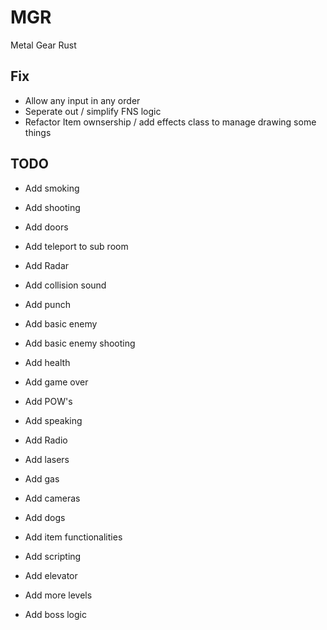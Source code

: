 # MGR

Metal Gear Rust

## Fix

- Allow any input in any order
- Seperate out / simplify FNS logic
- Refactor Item ownsership / add effects class to manage drawing some things

## TODO

- Add smoking
- Add shooting
- Add doors
- Add teleport to sub room
- Add Radar
- Add collision sound
- Add punch
- Add basic enemy
- Add basic enemy shooting
- Add health
- Add game over
- Add POW's
- Add speaking
- Add Radio

- Add lasers
- Add gas
- Add cameras
- Add dogs

- Add item functionalities
- Add scripting

- Add elevator
- Add more levels
- Add boss logic

